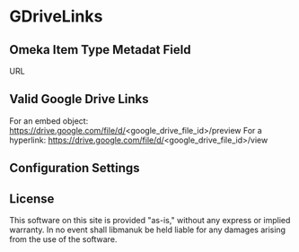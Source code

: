 # GDriveLinks

## Omeka Item Type Metadat Field

URL

## Valid Google Drive Links

For an embed object: https://drive.google.com/file/d/<google_drive_file_id>/preview
For a hyperlink: https://drive.google.com/file/d/<google_drive_file_id>/view

## Configuration Settings

## License
This software on this site is provided "as-is," without any express or implied warranty. In no event shall libmanuk be held liable for any damages arising from the use of the software.
